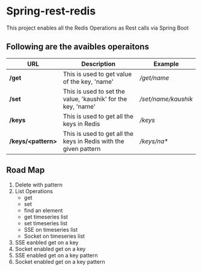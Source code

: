 # Spring-rest-redis
This project enables all the Redis Operations as Rest calls via Spring Boot

## Following are the avaibles operaitons
URL | Description | Example
--- | --- | ---
**/get** | This is used to get value of the key, 'name' | */get/name*
**/set** | This is used to set the value, 'kaushik' for the key, 'name' | */set/name/kaushik*
**/keys** | This is used to get all the keys in Redis | */keys*
**/keys/\<pattern\>** | This is used to get all the keys in Redis with the given pattern | */keys/na**

## Road Map
1. Delete with pattern
2. List Operations
    * get
    * set
    * find an element
    * get timeseries list
    * set timeseries list
    * SSE on timeseries list
    * Socket on timeseries list
3. SSE eanbled get on a key
4. Socket enabled get on a key
5. SSE enabled get on a key pattern
6. Socket enabled get on a key pattern




